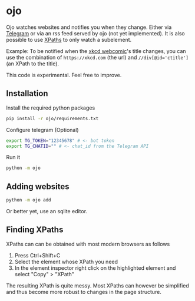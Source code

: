 # ojo
Ojo watches websites and notifies you when they change. Either via [Telegram](https://telegram.org/) or via an rss feed served by ojo (not yet implemented). It is also possible to use [XPaths](https://en.wikipedia.org/wiki/XPath) to only watch a subelement.

Example: To be notified when the [xkcd webcomic](https://xkcd.com)'s title changes, you can use the combination of `https://xkcd.com` (the url) and `//div[@id='ctitle']` (an XPath to the title).

This code is experimental. Feel free to improve.


## Installation
Install the required python packages
```bash
pip install -r ojo/requirements.txt
```

Configure telegram (Optional)
```bash
export TG_TOKEN="12345678" # <- bot token
export TG_CHATID="" # <- chat_id from the Telegram API
```

Run it
```bash
python -m ojo 
```


## Adding websites
```bash
python -m ojo add
```
Or better yet, use an sqlite editor.


## Finding XPaths
XPaths can can be obtained with most modern browsers as follows
1. Press Ctrl+Shift+C
2. Select the element whose XPath you need
3. In the element inspector right click on the highlighted element and select "Copy" > "XPath"

The resulting XPath is quite messy. Most XPaths can however be simplified and thus become more robust to changes in the page structure.
